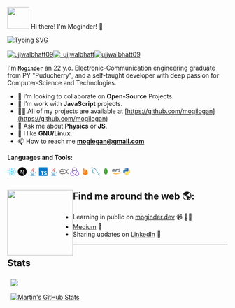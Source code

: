 <img src="https://i.pinimg.com/originals/00/4b/17/004b173f6e3d6843df10114e087f30a8.gif" width="50" height="50" /> Hi there! I'm Moginder! 👋


[![Typing SVG](https://readme-typing-svg.demolab.com?font=Fira+Code&pause=1000&width=435&lines=Welcome+to+my+Github!;I'm+a+Full+Stack+Developer;I'm+a+Competitive+Programmer;I'm+a+React+Developer)](https://git.io/typing-svg)

<p align="left"><a href="https://x.com/Mogi81432452" target="blank"><img align="center" src="https://raw.githubusercontent.com/rahuldkjain/github-profile-readme-generator/master/src/images/icons/Social/twitter.svg" alt="ujjwalbhatt09" height="30" width="40" /></a><a href="https://www.instagram.com/m.o.g.i_n.d.e.r/" target="blank"><img align="center" src="https://raw.githubusercontent.com/rahuldkjain/github-profile-readme-generator/master/src/images/icons/Social/instagram.svg" alt="_ujjwalbhatt" height="30" width="40" /></a><a href="https://leetcode.com/u/Mogi4/" target="blank"><img align="center" src="https://raw.githubusercontent.com/rahuldkjain/github-profile-readme-generator/master/src/images/icons/Social/leet-code.svg" alt="ujjwalbhatt09" height="30" width="40" /></a></p>



I'm **`Moginder`** an 22 y.o. Electronic-Communication engineering graduate from PY "Puducherry",
and a self-taught developer with deep passion for Computer-Science and Technologies.

- 👀 I’m looking to collaborate on **Open-Source** Projects.
- 📜 I’m work with **JavaScript** projects.
- 👨‍💻 All of my projects are available at [https://github.com/mogilogan](https://github.com/mogilogan)
- 💬 Ask me about **Physics** or **JS**.
- 🐧 I like **GNU/Linux**.
- 📫 How to reach me **mogiegan@gmail.com**


**Languages and Tools:**  

<code><img height="20" src="./assets/tech/React.png"></code>
<code><img height="20" src="./assets/tech/Next.js.png"></code>
<code><img height="20" src="./assets/tech/Java.png"></code>
<code><img height="20" src="./assets/tech/TypeScript.png"></code>
<code><img height="20" src="./assets/tech/Java.png"></code>
<code><img height="20" src="./assets/tech/Express.png"></code>
<code><img height="20" src="./assets/tech/Redux.png"></code>
<code><img height="20" src="./assets/tech/Firebase.png"></code>
<code><img height="20" src="./assets/tech/MySQL.png"></code>
<code><img height="20" src="./assets/tech/MongoDB.png"></code>
<code><img height="20" src="./assets/tech/AWS.png"></code>
<code><img height="20" src="./assets/tech/Python.png"></code>




## Find me around the web 🌎: <a href="https://github.com/mogilogan"><img align="left" width="150" height="150" src="./assets/findme.gif"></a>
- Learning in public on <a href="https://moginder.vercel.app/">moginder.dev</a> 📹 ✍🏾
-  <a href="https://medium.com/@mogiegan"> Medium</a> 🏓
- Sharing updates on <a href="https://www.linkedin.com/in/mogiegan/">LinkedIn</a> 💼


-----
## Stats
<a href="https://github.com/mogilogan">
  <img align="center" style="margin:0.5rem" src="https://github-readme-stats.vercel.app/api/top-langs/?username=mogilogan&hide=html,css&title_color=ffffff&text_color=c9cacc&icon_color=4AB197&bg_color=1A2B34" />
</a>
<br/>
<a href="https://github.com/mogilogan">
  <img align="center" style="margin:0.5rem" src="https://github-readme-stats.vercel.app/api?username=mogilogan&show_icons=true&theme=merko&line_height=27&count_private=true&title_color=ffffff&text_color=c9cacc&icon_color=4AB097&bg_color=1A2B34&theme=radical" alt="Martin's GitHub Stats" />
</a>



